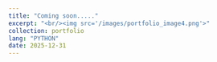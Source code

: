 ```yaml
---
title: "Coming soon....."
excerpt: "<br/><img src='/images/portfolio_image4.png'>"
collection: portfolio
lang: "PYTHON"
date: 2025-12-31
---
```





```python



```
